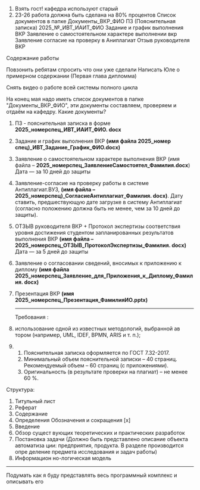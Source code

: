 1. Взять гост! кафедра используют старый
2. 23-26 работа должна быть сделана на 80% процентов
	   Список документов в папке Документы_ВКР_ФИО
	   ПЗ (Пояснительная записка) 2025_№_ИВТ_ИАИТ_ФИО
	   Задание и график выполнения ВКР
	   Заявление о самостоятельном характере выполнении вкр
	   Заявление согласие на проверку в Аниплагиат
	   Отзыв руководителя ВКР

	
	   
Содержание работы

Повзонить ребятам спросить что они уже сделали 
Написать Юле о примерном содержании (Первая глава дипломма)

Снять видео о работе всей системы полного цикла



На конец мая надо иметь список документов в папке "Документы_ВКР_ФИО", эти документы составляем, проверяем и отдаём на кафедру.
Какие документы? 

1. ПЗ - пояснительная записка в форме **2025_номерспец_ИВТ_ИАИТ_ФИО. docx**
2. Задание и график выполнения ВКР **(имя файла 2025_номер спец)_ИВТ_Задание_График_ФИО.docх)**
 3. Заявление о самостоятельном характере выполнения ВКР (имя файла – **2025_номерспец_ЗаявлениеСамостоятел_Фамилия.docх**) Дата — за 10 дней до защиты
4. Заявление-согласие на проверку работы в системе Антиплагиат.ВУЗ, **(имя файла – 2025_номерспец)_СогласиеАнтиплагиат_Фамилия. docх)**.  Дату ставить, предшествующую дате загрузке в систему Антиплагиат (согласно положению должна быть не менее, чем за 10 дней до защиты).
5. ОТЗЫВ руководителя ВКР + Протокол экспертизы соответствия уровня достижения студентом запланированных результатов выполнения ВКР **(имя файла – 2025_номерспец_ОТЗЫВ_ПротоколЭкспертизы_Фамилия. docх)** Дата — за 5 дней до защиты
 6. Заявление о согласовании сведений, вносимых к приложению к диплому **(имя файла 2025_номерспец_Заявление_для_Приложения_к_Диплому_Фамилия. docх)**
7. Презентация ВКР **(имя 2025_номерспец_Презентация_ФамилияИО.pptx)**
   
   ---

   Требования :
1. использование одной из известных методологий, выбранной ав тором (например, UML, IDEF, BPMN, ARIS и т. п.);
2.  
	1. Пояснительная записка оформляется по ГОСТ 7.32-2017.  
	2. Минимальный объем пояснительной записки – 40 страниц. Рекомендуемый объем – 60 страниц (с приложениями). 
	3. Оригинальность (в результате проверки на плагиат) – не менее 60 %.

Структура:
1. Титульный лист 
2. Реферат
3. Содержание
4. Определения Обозначения и сокращения [x]
5. Введение
6. Обзор сущест вующих теоретических и практических разработок
7. Постановка задачи (Должно быть представлено описание объекта автоматиза ции: предприятия, продукта. В разделе производится опре деление предмета исследования и задач работы)
8. Информацион но-логическая модель

---

Подумать как я буду представлять весь программный комплекс и описывать его

